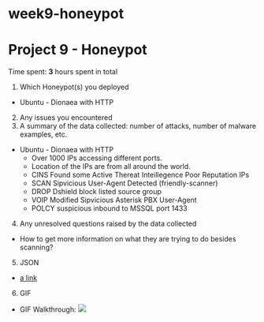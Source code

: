 # week9-honeypot
# Project 9 - Honeypot

Time spent: **3** hours spent in total

1. Which Honeypot(s) you deployed
  - Ubuntu - Dionaea with HTTP
2. Any issues you encountered
3. A summary of the data collected: number of attacks, number of malware examples, etc.
  - Ubuntu - Dionaea with HTTP
    - Over 1000 IPs accessing different ports.
	- Location of the IPs are from all around the world.
    - CINS Found some Active Thereat Inteillegence Poor Reputation IPs
	- SCAN Sipvicious User-Agent Detected (friendly-scanner)
	- DROP Dshield block listed source group
	- VOIP Modified Sipvicious Asterisk PBX User-Agent
	- POLCY suspicious inbound to MSSQL port 1433
4. Any unresolved questions raised by the data collected
  - How to get more information on what they are trying to do besides scanning?
5. JSON
  - [a link](https://github.com/et1n/Honeypot/blob/master/session.json)
6. GIF
  - GIF Walkthrough: <img src='week9.1.gif' />
